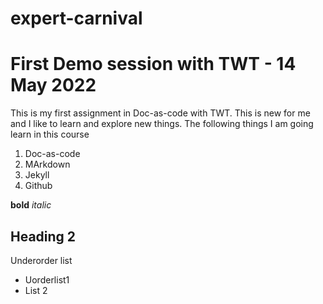 # expert-carnival

# First Demo session with TWT - 14 May 2022

This is my first assignment in Doc-as-code with TWT. This is new for me and I like to learn and explore new things.
The following things I am going learn in this course
1.  Doc-as-code
1.  MArkdown
1. Jekyll
1.  Github

**bold**
_italic_


## Heading 2 ##
Underorder list
- Uorderlist1
- List 2
